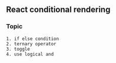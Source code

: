 ## React conditional rendering 

### Topic

    1. if else condition
    2. ternary operator
    3. toggle 
    4. use logical and